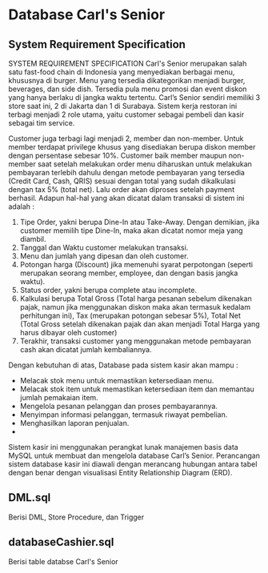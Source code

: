 # Database Carl's Senior

## System Requirement Specification
SYSTEM REQUIREMENT SPECIFICATION
Carl's Senior merupakan salah satu fast-food chain di Indonesia yang menyediakan berbagai menu, khususnya di burger. Menu yang tersedia dikategorikan menjadi burger, beverages, dan side dish. Tersedia pula menu promosi dan event diskon yang hanya berlaku di jangka waktu tertentu. Carl’s Senior sendiri memiliki 3 store saat ini, 2 di Jakarta dan 1 di Surabaya. Sistem kerja restoran ini terbagi menjadi  2 role utama, yaitu customer sebagai pembeli dan kasir sebagai tim service. 

Customer juga terbagi lagi menjadi 2, member dan non-member. Untuk member terdapat privilege khusus yang disediakan berupa diskon member dengan persentase sebesar 10%. Customer baik member maupun non-member saat setelah melakukan order menu diharuskan untuk melakukan pembayaran terlebih dahulu dengan metode pembayaran yang tersedia (Credit Card, Cash, QRIS) sesuai dengan total yang sudah dikalkulasi dengan tax 5% (total net). Lalu order akan diproses setelah payment berhasil.
Adapun hal-hal yang akan dicatat dalam transaksi di sistem ini adalah :
1. Tipe Order, yakni berupa Dine-In atau Take-Away. Dengan demikian, jika customer memilih tipe Dine-In, maka akan dicatat nomor meja yang diambil.
2. Tanggal dan Waktu customer melakukan transaksi.
3. Menu dan jumlah yang dipesan dan oleh customer.
4. Potongan harga (Discount) jika memenuhi syarat perpotongan (seperti merupakan seorang member, employee, dan dengan basis jangka waktu).
5. Status order, yakni berupa complete atau incomplete.
6. Kalkulasi berupa Total Gross (Total harga pesanan sebelum dikenakan pajak, namun jika menggunakan diskon maka akan termasuk kedalam perhitungan ini), Tax (merupakan potongan sebesar 5%), Total Net (Total Gross setelah dikenakan pajak dan akan menjadi Total Harga yang harus dibayar oleh customer)
7. Terakhir, transaksi customer yang menggunakan metode pembayaran cash akan dicatat jumlah kembaliannya.
   
Dengan kebutuhan di atas, Database pada sistem kasir akan mampu :
- Melacak stok menu untuk memastikan ketersediaan menu.
- Melacak stok item untuk memastikan ketersediaan item dan memantau jumlah pemakaian item.
- Mengelola pesanan pelanggan dan proses pembayarannya.
- Menyimpan informasi pelanggan, termasuk riwayat pembelian.
- Menghasilkan laporan penjualan.
- 
Sistem kasir ini menggunakan perangkat lunak manajemen basis data MySQL untuk membuat dan mengelola database Carl’s Senior. Perancangan sistem database kasir ini diawali dengan merancang hubungan antara tabel dengan benar dengan visualisasi Entity Relationship Diagram (ERD).

## DML.sql
Berisi DML, Store Procedure, dan Trigger

## databaseCashier.sql
Berisi table databse Carl's Senior
